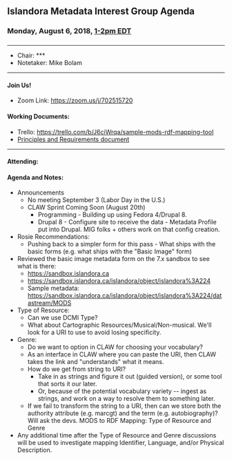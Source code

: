 ## Islandora Metadata Interest Group Agenda
### Monday, August 6, 2018, [1-2pm EDT](http://www.thetimezoneconverter.com/?t=1%20pm&tz=Toronto&)
###
---
* Chair:  ***
* Notetaker: Mike Bolam
---

#### Join Us!
* Zoom Link: https://zoom.us/j/702515720

#### Working Documents:
* Trello: https://trello.com/b/J6ciWrqa/sample-mods-rdf-mapping-tool
* [Principles and Requirements document](https://docs.google.com/document/d/19c58eqejuB3MhY-lS8o8QW0naM_R3GusD23aQ3dwusw/edit?usp=sharing)
---

#### Attending:


#### Agenda and Notes:
* Announcements
  * No meeting September 3 (Labor Day in the U.S.)
  * CLAW Sprint Coming Soon (August 20th)
    * Programming - Building up using Fedora 4/Drupal 8.
    * Drupal 8 - Configure site to receive the data - Metadata Profile put into Drupal. MIG folks + others work on that config creation.
* Rosie Recommendations:
  * Pushing back to a simpler form for this pass - What ships with the basic forms (e.g. what ships with the "Basic Image" form)
* Reviewed the basic image metadata form on the 7.x sandbox to see what is there:
  * https://sandbox.islandora.ca
  * https://sandbox.islandora.ca/islandora/object/islandora%3A224
  * Sample metadata: https://sandbox.islandora.ca/islandora/object/islandora%3A224/datastream/MODS
* Type of Resource:
  * Can we use DCMI Type?
  * What about Cartographic Resources/Musical/Non-musical. We'll look for a URI to use to avoid losing specificity.
* Genre:
  * Do we want to option in CLAW for choosing your vocabulary?
  * As an interface in CLAW where you can paste the URI, then CLAW takes the link and "understands" what it means.
  * How do we get from string to URI?
    * Take in as strings and figure it out (guided version), or some tool that sorts it our later.
    * Or, because of the potential vocabulary variety -- ingest as strings, and work on a way to resolve them to something later.
  * If we fail to transform the string to a URI, then can we store both the authority attribute (e.g. marcgt) and the term (e.g. autobiography)? Will ask the devs.
MODS to RDF Mapping: Type of Resource and Genre
* Any additional time after the Type of Resource and Genre discussions will be used to investigate mapping Identifier, Language, and/or Physical Description.
